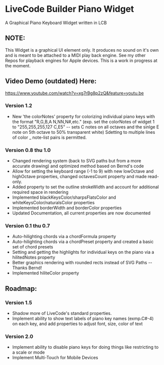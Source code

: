# LiveCode Builder Piano Widget
A Graphical Piano Keyboard Widget written in LCB

## NOTE:

This Widget is a graphical UI element only. It produces no sound on it's own and is meant to be attached to a MIDI play back engine.
See my other Repos for playback engines for Apple devices. This is a work in progress at the moment.

## Video Demo (outdated) Here:
https://www.youtube.com/watch?v=xg7rBg8p2zQ&feature=youtu.be

### Version 1.2
- New 'the colorNotes' property for colorizing individual piano keys with the format "R,G,B,A N,NN,N#,etc." 
(exp. set the colorNotes of widget 1 to "255,255,255,127 C,E5" -- sets C notes on all octaves and the sinlge E note on 5th octave to 50% transparent white)
Sdetting to multiple lines of color _ note-list pairs is permitted.

### Version 0.8 thu 1.0
- Changed rendering system (back to SVG paths but from a more accurate drawing) and optimized method based on Bernd's code
- Allow for setting the keyboard range (-1 to 9) with new lowOctave and highOctave properties, changed octavesCount property and made read-only.
- Added property to set the outline strokeWidth and account for additional required space in rendering
- Implemented blackKeysColor/sharpsFlatsColor and whiteKeysColor/naturalsColor properties
- Implemented borderWidth and borderColor properties
- Updated Documentation, all current properties are now documented

### Version 0.1 thu 0.7
- Auto-hilighting chords via a chordFormula property
- Auto-hilighting chords via a chordPreset property and created a basic set of chord presets
- Setting and getting the highlights for individual keys on the piano via a hilitedNotes property
- Better graphics rendering with rounded rects instead of SVG Paths -- Thanks Bernd!
- Implemented hiliteColor property

## Roadmap:

### Version 1.5
- Shadow more of LiveCode's standard properties.
- Implement ability to show text labels of piano key names (exmp.C#-4) on each key, and add properties to adjust font, size, color of text

### Version 2.0
- Implement ability to disable piano keys for doing things like restricting to a scale or mode
- Implement Multi-Touch for Mobile Devices
